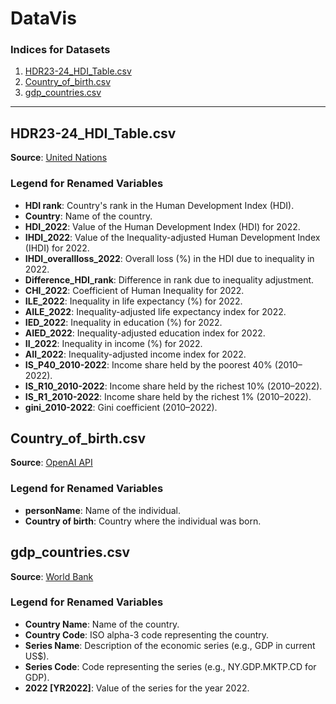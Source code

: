 # DataVis

### Indices for Datasets

1. [HDR23-24_HDI_Table.csv](#hdr23-24_hdi_tablecsv)
2. [Country_of_birth.csv](#country_of_birthcsv)
3. [gdp_countries.csv](#gdp_countriescsv)
---

## HDR23-24_HDI_Table.csv

**Source**: [United Nations](https://hdr.undp.org/)

### Legend for Renamed Variables

- **HDI rank**: Country's rank in the Human Development Index (HDI).
- **Country**: Name of the country.
- **HDI_2022**: Value of the Human Development Index (HDI) for 2022.
- **IHDI_2022**: Value of the Inequality-adjusted Human Development Index (IHDI) for 2022.
- **IHDI_overallloss_2022**: Overall loss (%) in the HDI due to inequality in 2022.
- **Difference_HDI_rank**: Difference in rank due to inequality adjustment.
- **CHI_2022**: Coefficient of Human Inequality for 2022.
- **ILE_2022**: Inequality in life expectancy (%) for 2022.
- **AILE_2022**: Inequality-adjusted life expectancy index for 2022.
- **IED_2022**: Inequality in education (%) for 2022.
- **AIED_2022**: Inequality-adjusted education index for 2022.
- **II_2022**: Inequality in income (%) for 2022.
- **AII_2022**: Inequality-adjusted income index for 2022.
- **IS_P40_2010-2022**: Income share held by the poorest 40% (2010–2022).
- **IS_R10_2010-2022**: Income share held by the richest 10% (2010–2022).
- **IS_R1_2010-2022**: Income share held by the richest 1% (2010–2022).
- **gini_2010-2022**: Gini coefficient (2010–2022).

## Country_of_birth.csv

**Source**: [OpenAI API](https://openai.com/)

### Legend for Renamed Variables

- **personName**: Name of the individual.
- **Country of birth**: Country where the individual was born.

## gdp_countries.csv

**Source**: [World Bank](https://www.worldbank.org/)

### Legend for Renamed Variables

- **Country Name**: Name of the country.
- **Country Code**: ISO alpha-3 code representing the country.
- **Series Name**: Description of the economic series (e.g., GDP in current US$).
- **Series Code**: Code representing the series (e.g., NY.GDP.MKTP.CD for GDP).
- **2022 [YR2022]**: Value of the series for the year 2022.
